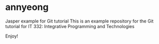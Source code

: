 # annyeong
Jasper example for Git tutorial
This is an example repository for the Git tutorial for IT 332: Integrative Programming and Technologies

Enjoy!